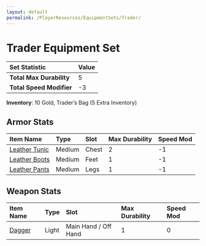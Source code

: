 ```yaml
---
layout: default
permalink: /PlayerResources/EquipmentSets/Trader/
---
```

# Trader Equipment Set

| Set Statistic | Value |
| :--- | :--- |
| **Total Max Durability** | 5 |
| **Total Speed Modifier** | -3 |

**Inventory**: 10 Gold, Trader’s Bag (5 Extra Inventory)

## Armor Stats

| Item Name | Type | Slot | Max Durability | Speed Mod |
| :--- | :--- | :--- | :--- | :--- |
| [Leather Tunic](/PlayerResources/Equipment/Armor/LeatherTunic/) | Medium | Chest | 2 | -1 |
| [Leather Boots](/PlayerResources/Equipment/Armor/LeatherBoots/) | Medium | Feet | 1 | -1 |
| [Leather Pants](/PlayerResources/Equipment/Armor/LeatherPants/) | Medium | Legs | 1 | -1 |

## Weapon Stats

| Item Name | Type | Slot | Max Durability | Speed Mod |
| :--- | :--- | :--- | :--- | :--- |
| [Dagger](/PlayerResources/Equipment/Weapons/Dagger/) | Light | Main Hand / Off Hand | 1 | 0 |